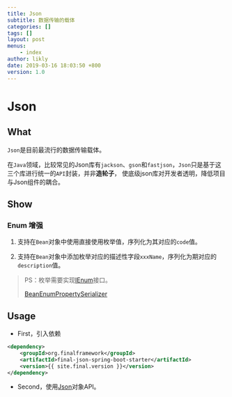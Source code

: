 ```yaml
---
title: Json
subtitle: 数据传输的载体
categories: []
tags: []
layout: post
menus:
    - index
author: likly
date: 2019-03-16 18:03:50 +800
version: 1.0
---
```


# Json

## What

`Json`是目前最流行的数据传输载体。

在`Java`领域，比较常见的Json库有`jackson`、`gson`和`fastjson`，`Json`只是基于这三个库进行统一的`API`封装，并非**造轮子**，
使底级json库对开发者透明，降低项目与Json组件的耦合。


## Show

### Enum 增强

1. 支持在`Bean`对象中使用直接使用枚举值，序列化为其对应的`code`值。

2. 支持在`Bean`对象中添加枚举对应的描述性字段`xxxName`，序列化为期对应的`description`值。

> PS：枚举需要实现[IEnum](/final-data/final-data-core/src/main/java/org/finalframework/data/entity/enums/IEnum.java)接口。
>
> [BeanEnumPropertySerializer](jackson/serializer/bean-enum-property-serializer-modifier.md)

## Usage

* First，引入依赖

```xml
<dependency>
    <groupId>org.finalframework</groupId>
    <artifactId>final-json-spring-boot-starter</artifactId>
    <version>{{ site.final.version }}</version>
</dependency>
```

* Second，使用[Json](json.md)对象API。



